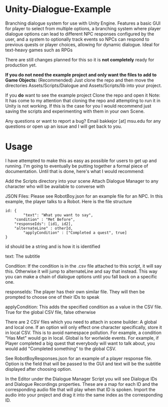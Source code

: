 # Unity-Dialogue-Example

Branching dialogue system for use with Unity Engine. Features a basic GUI for player to select from multiple options, a branching system where player dialogue options can lead to different NPC responses configured by the user, and a system to optionally track events so NPCs can respond to previous quests or player choices, allowing for dynamic dialogue. Ideal for text-heavy games such as RPGs

There are still changes planned for this so it is **not completely** ready for production yet.

**If you do not need the example project and only want the files to add to Game Objects:** (Recommended)
  Just clone the repo and then move the directories Assets/Scripts/Dialogue and Assets/Scripts/lib into your project.

If you **do** want to see the example project
  Clone the repo and open it
  Note: It has come to my attention that cloning the repo and attempting to run it in Unity is not working. If this is the  case for you I would recommend just saving the scripts and experimenting with them in your own Scene.
  
  Any questions or want to report a bug? Email bakkejor [at] msu.edu for any questions or open up an issue and I will get back to you.
  
  # Usage #
  
  I have attempted to make this as easy as possible for users to get up and running. I'm going to eventually be putting together a formal piece of documentation. Until that is done, here's what I would recommend:
  
Add the Scripts directory into your scene
Attach Dialogue Manager to any character who will be available to converse with

JSON Files:
Please see RobotBoy.json for an example file for an NPC. In this example, the player talks to a Robot. Here is the file structure

	id: {
	        "text": "What you want to say",
		"condition" : "Met Before",
		"responseIds": [id1, id2],
		"alternateLine" : otherId,
	        "applyCondition" : ["Completed a quest", true]
	}

id should be a string and is how it is identified

text: The subtitle

Condition: If the condition is in the .csv file attached to this script, it will say this. Otherwise it will jump to 
alternateLine and say that instead. This way you can make a chain of dialogue options until you fall back on a specific one.

responseIds: The player has their own similar file. They will then be prompted to choose one of their IDs to speak

applyCondition: This adds the specified condition as a value in the CSV file. True for the global CSV file, false otherwise

There are 2 CSV files which you need to attach in scene builder: A global and local one. If an option will only effect one character specifically, store it in local CSV. This is to avoid namespace pollution. For example, a condition "Has Met" would go in local. Global is for worlwide events. For example, if Player completed a big quest that everybody will want to talk about, you would add "Completed something" to the global CSV.

See RobotBoyResponses.json for an example of a player response file. Option is the field that will be passed to the GUI and text will be the subtitle displayed after choosing option.

In the Editor under the Dialogue Manager Script you will see Dialogue IDs and Dialogue Recordings properties. These are a map for each ID and the corresponding audio file that will play when that ID is spoken. Import the audio into your project and drag it into the same index as the corresponding ID.
